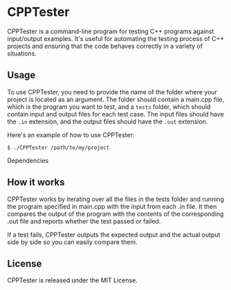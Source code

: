 # CPPTester
CPPTester is a command-line program for testing C++ programs against input/output examples. It's useful for automating the testing process of C++ projects and ensuring that the code behaves correctly in a variety of situations.

## Usage
To use CPPTester, you need to provide the name of the folder where your project is located as an argument. The folder should contain a main.cpp file, which is the program you want to test, and a `tests` folder, which should contain input and output files for each test case. The input files should have the `.in` extension, and the output files should have the `.out` extension.

Here's an example of how to use CPPTester:

```shell
$ ./CPPTester /path/to/my/project
```
Dependencies

## How it works
CPPTester works by iterating over all the files in the tests folder and running the program specified in main.cpp with the input from each .in file. It then compares the output of the program with the contents of the corresponding .out file and reports whether the test passed or failed.

If a test fails, CPPTester outputs the expected output and the actual output side by side so you can easily compare them.

## License
CPPTester is released under the MIT License.
